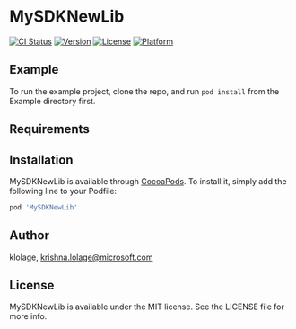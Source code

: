 # MySDKNewLib

[![CI Status](https://img.shields.io/travis/klolage/MySDKNewLib.svg?style=flat)](https://travis-ci.org/klolage/MySDKNewLib)
[![Version](https://img.shields.io/cocoapods/v/MySDKNewLib.svg?style=flat)](https://cocoapods.org/pods/MySDKNewLib)
[![License](https://img.shields.io/cocoapods/l/MySDKNewLib.svg?style=flat)](https://cocoapods.org/pods/MySDKNewLib)
[![Platform](https://img.shields.io/cocoapods/p/MySDKNewLib.svg?style=flat)](https://cocoapods.org/pods/MySDKNewLib)

## Example

To run the example project, clone the repo, and run `pod install` from the Example directory first.

## Requirements

## Installation

MySDKNewLib is available through [CocoaPods](https://cocoapods.org). To install
it, simply add the following line to your Podfile:

```ruby
pod 'MySDKNewLib'
```

## Author

klolage, krishna.lolage@microsoft.com

## License

MySDKNewLib is available under the MIT license. See the LICENSE file for more info.

